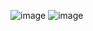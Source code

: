 ![image](https://github.com/user-attachments/assets/e6401c08-a349-415e-856f-e3c3be1ee732)
![image](https://github.com/user-attachments/assets/f495a8fa-e27d-4b8f-b70f-893ffc8a2b75)
